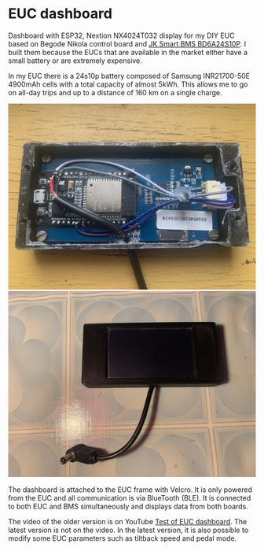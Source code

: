 # EUC dashboard
Dashboard with ESP32, Nextion NX4024T032 display for my DIY EUC based on Begode Nikola control board and [JK Smart BMS BD6A24S10P](https://www.jkbms.com/product/jk-bd6a24s10p/). I built them because the EUCs that are available in the market either have a small battery or are extremely expensive.

In my EUC there is a 24s10p battery composed of Samsung INR21700-50E 4900mAh cells with a total capacity of almost 5kWh. This allows me to go on all-day trips and up to a distance of 160 km on a single charge.

![alt](/images/dash_int.jpeg?raw=true)
![alt](/images/dash.jpeg?raw=true)

The dashboard is attached to the EUC frame with Velcro. It is only powered from the EUC and all communication is via BlueTooth (BLE). It is connected to both EUC and BMS simultaneously and displays data from both boards.

The video of the older version is on YouTube [Test of EUC dashboard](https://youtu.be/FmaS4RxT6nU). The latest version is not on the video. In the latest version, it is also possible to modify some EUC parameters such as tiltback speed and pedal mode.



